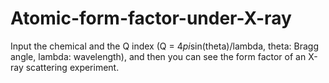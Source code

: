 # Atomic-form-factor-under-X-ray
Input the chemical and the Q index (Q = 4*pi*sin(theta)/lambda, theta: Bragg angle, lambda: wavelength), and then you can see the form factor of an X-ray scattering experiment.
